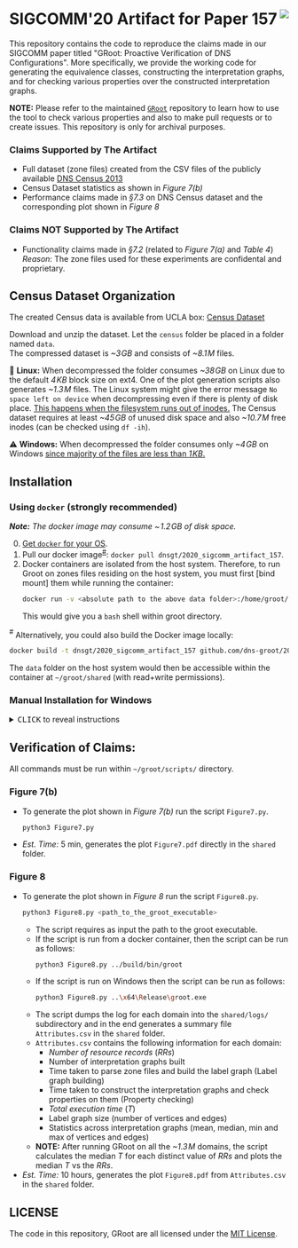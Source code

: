 SIGCOMM'20 Artifact for Paper 157
<a href='https://zenodo.org/record/3905968'><img align='right' src='https://img.shields.io/badge/DOI-10.5281%2Fzenodo.3905968-blue.svg'/></a>
=============================

This repository contains the code to reproduce the claims made in our SIGCOMM paper titled "GRoot: Proactive Verification of DNS Configurations". More specifically, we provide the working code for generating the equivalence classes, constructing the interpretation graphs, and for checking various properties over the constructed interpretation graphs.

**NOTE:** Please refer to the maintained [`GRoot`](https://github.com/dns-groot/groot) repository to learn how to use the tool to check various properties and also to make pull requests or to create issues. This repository is only for archival purposes. 

### Claims Supported by The Artifact
- Full dataset (zone files) created from the CSV files of the publicly available [DNS Census 2013](https://dnscensus2013.neocities.org/index.html)
- Census Dataset statistics as shown in _Figure 7(b)_
- Performance claims made in _&sect;7.3_ on DNS Census dataset and the corresponding plot shown in _Figure 8_  
    
### Claims NOT Supported by The Artifact
- Functionality claims made in _&sect;7.2_ (related to _Figure 7(a)_ and _Table 4_)  
  _Reason_: The zone files used for these experiments are confidental and proprietary.

## Census Dataset Organization
The created Census data is available from UCLA box:  [Census Dataset](https://ucla.box.com/s/tod4z48cb66hjgto2dg7fel7gj21bt4s)

Download and unzip the dataset. Let the `census` folder be placed in a folder named `data`.  
The compressed dataset is _~3&hairsp;GB_ and consists of _~8.1&hairsp;M_ files. 

:rotating_light: **Linux:** When decompressed the folder consumes  _~38&hairsp;GB_ on Linux due to the default _4&hairsp;KB_ block size on ext4. One of the plot generation scripts also generates _~1.3&hairsp;M_ files. The Linux system might give the error message `No space left on device` when decompressing even if there is plenty of disk place. [This happens when the filesystem runs out of inodes.](https://scoutapm.com/blog/understanding-disk-inodes) The Census dataset requires at least  _~45&hairsp;GB_ of unused disk space and also _~10.7&hairsp;M_ free inodes (can be checked using `df -ih`).

:warning: **Windows:** When decompressed the folder consumes only _~4&hairsp;GB_ on Windows [since majority of the files are less than _1&hairsp;KB_.](https://superuser.com/questions/1030800/how-can-a-files-size-on-disk-be-0-bytes-when-theres-data-in-it)

## Installation

### Using `docker` (strongly recommended)

_**Note:** The docker image may consume  ~&hairsp;1.2&hairsp;GB of disk space._

0. [Get `docker` for your OS](https://docs.docker.com/install).
1. Pull our docker image<sup>[#](#note_1)</sup>: `docker pull dnsgt/2020_sigcomm_artifact_157`.
2. Docker containers are isolated from the host system.
Therefore, to run Groot on zones files residing on the host system,
you must first [bind mount] them while running the container:
    ```bash
    docker run -v <absolute path to the above data folder>:/home/groot/groot/shared -it dnsgt/2020_sigcomm_artifact_157
    ```
    This would give you a `bash` shell within groot directory.
 

<a name="note_1"><sup>#</sup></a> Alternatively, you could also build the Docker image locally:

```bash
docker build -t dnsgt/2020_sigcomm_artifact_157 github.com/dns-groot/2020_sigcomm_artifact_157
```

The `data` folder on the host system would then be accessible within the container at `~/groot/shared` (with read+write permissions). 

### Manual Installation for Windows

<details>

<summary><kbd>CLICK</kbd> to reveal instructions</summary>

1. Install [`vcpkg`](https://docs.microsoft.com/en-us/cpp/build/vcpkg?view=vs-2019) package manager to install dependecies. 
2. Install the C++ libraries (64 bit versions) using:
    - .\vcpkg.exe install boost-serialization:x64-windows boost-flyweight:x64-windows boost-dynamic-bitset:x64-windows boost-graph:x64-windows  boost-accumulators:x64-windows docopt:x64-windows nlohmann-json:x64-windows spdlog:x64-windows
    - .\vcpkg.exe integrate install 
3. Clone the repository (with  `--recurse-submodules`) and open the solution (groot.sln) using Visual Studio. Set the platform to x64 and mode to Release.
4. Configure the project properties to use ISO C++17 Standard (std:c++17) for C++ language standard.
5. Set `groot` as `Set as Startup Project` using the solution explorer in the Visual Studio. Build the project using visual studio to generate the executable. The executable would be located at `~\groot\x64\Release\`.
6. Install python3 and `matplotlib` library.
7. Move the `data` folder to the top of this repository and rename the folder to `shared`.
</details>


## Verification of Claims:

All commands must be run within `~/groot/scripts/` directory.  

### Figure 7(b)

- To generate the plot shown in _Figure 7(b)_ run the script `Figure7.py`.
     ```bash
     python3 Figure7.py
     ```
- _Est. Time:_ 5 min, generates the plot `Figure7.pdf` directly in the `shared` folder.

### Figure 8

- To generate the plot shown in _Figure 8_ run the script `Figure8.py`.
     ```bash
     python3 Figure8.py <path_to_the_groot_executable>
     ```
     - The script requires as input the path to the groot executable.
     - If the script is run from a docker container, then the script can be run as follows:
          ```bash
          python3 Figure8.py ../build/bin/groot
          ```
     - If the script is run on Windows then the script can be run as follows:
          ```bash
          python3 Figure8.py ..\x64\Release\groot.exe
          ```
     - The script dumps the log for each domain into the `shared/logs/` subdirectory and in the end generates a summary file `Attributes.csv` in the `shared` folder.
     - `Attributes.csv` contains the following information for each domain:
        - _Number of resource records_ (_RRs_)
        - Number of interpretation graphs built
        - Time taken to parse zone files and build the label graph (Label graph building)
        - Time taken to construct the interpretation graphs and check properties on them (Property checking)
        - _Total execution time_ (_T_)
        - Label graph size (number of vertices and edges)
        - Statistics across interpretation graphs (mean, median, min and max of vertices and edges)  
     - **NOTE:** After running GRoot on all the _~1.3&hairsp;M_ domains, the script calculates the median _T_ for each distinct value of _RRs_ and plots the median _T_ vs the _RRs_. 
- _Est. Time:_ 10 hours, generates the plot `Figure8.pdf` from `Attributes.csv` in the `shared` folder.

## LICENSE

The code in this repository, GRoot are all licensed under the [MIT License](LICENSE).
